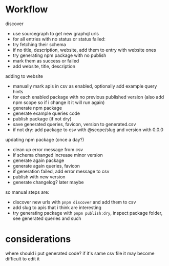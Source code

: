 # Workflow

discover

-   use sourcegraph to get new graphql urls
-   for all entries with no status or status failed:
-   try fetching their schema
-   if no title, description, website, add them to entry with website ones
-   try generating npm package with no publish
-   mark them as success or failed
-   add website, title, description

adding to website

-   manually mark apis in csv as enabled, optionally add example query hints
-   for each enabled package with no previous published version (also add npm scope so if i change it it will run again)
-   generate npm package
-   generate example queries code
-   publish package (if not dry)
-   save generated queries, favicon, version to generated.csv
-   if not dry: add package to csv with @scope/slug and version with 0.0.0

updating npm package (once a day?)

-   clean up error message from csv
-   if schema changed increase minor version
-   generate again package
-   generate again queries, favicon
-   if generation failed, add error message to csv
-   publish with new version
-   generate changelog? later maybe

so manual steps are:

-   discover new urls with `pnpm discover` and add them to csv
-   add slug to apis that i think are interesting
-   try generating package with `pnpm publish:dry`, inspect package folder, see generated queries and such

# considerations

where should i put generated code? if it's same csv file it may become difficult to edit it
